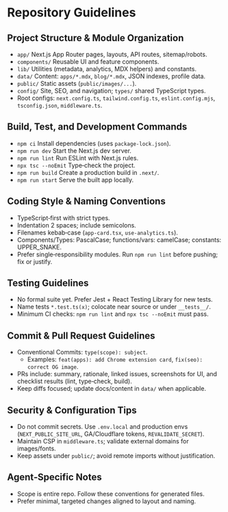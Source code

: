 # Repository Guidelines

## Project Structure & Module Organization
- `app/` Next.js App Router pages, layouts, API routes, sitemap/robots.
- `components/` Reusable UI and feature components.
- `lib/` Utilities (metadata, analytics, MDX helpers) and constants.
- `data/` Content: `apps/*.mdx`, `blog/*.mdx`, JSON indexes, profile data.
- `public/` Static assets (`public/images/...`).
- `config/` Site, SEO, and navigation; `types/` shared TypeScript types.
- Root configs: `next.config.ts`, `tailwind.config.ts`, `eslint.config.mjs`, `tsconfig.json`, `middleware.ts`.

## Build, Test, and Development Commands
- `npm ci` Install dependencies (uses `package-lock.json`).
- `npm run dev` Start the Next.js dev server.
- `npm run lint` Run ESLint with Next.js rules.
- `npx tsc --noEmit` Type‑check the project.
- `npm run build` Create a production build in `.next/`.
- `npm run start` Serve the built app locally.

## Coding Style & Naming Conventions
- TypeScript‑first with strict types.
- Indentation 2 spaces; include semicolons.
- Filenames kebab‑case (`app-card.tsx`, `use-analytics.ts`).
- Components/Types: PascalCase; functions/vars: camelCase; constants: UPPER_SNAKE.
- Prefer single‑responsibility modules. Run `npm run lint` before pushing; fix or justify.

## Testing Guidelines
- No formal suite yet. Prefer Jest + React Testing Library for new tests.
- Name tests `*.test.ts(x)`; colocate near source or under `__tests__/`.
- Minimum CI checks: `npm run lint` and `npx tsc --noEmit` must pass.

## Commit & Pull Request Guidelines
- Conventional Commits: `type(scope): subject`.
  - Examples: `feat(apps): add Chrome extension card`, `fix(seo): correct OG image`.
- PRs include: summary, rationale, linked issues, screenshots for UI, and checklist results (lint, type‑check, build).
- Keep diffs focused; update docs/content in `data/` when applicable.

## Security & Configuration Tips
- Do not commit secrets. Use `.env.local` and production envs (`NEXT_PUBLIC_SITE_URL`, GA/Cloudflare tokens, `REVALIDATE_SECRET`).
- Maintain CSP in `middleware.ts`; validate external domains for images/fonts.
- Keep assets under `public/`; avoid remote imports without justification.

## Agent‑Specific Notes
- Scope is entire repo. Follow these conventions for generated files.
- Prefer minimal, targeted changes aligned to layout and naming.


